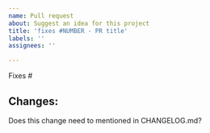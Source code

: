 ```yaml
---
name: Pull request
about: Suggest an idea for this project
title: 'fixes #NUMBER - PR title'
labels: ''
assignees: ''

---
```



Fixes #

Changes:
-

Does this change need to mentioned in CHANGELOG.md?
